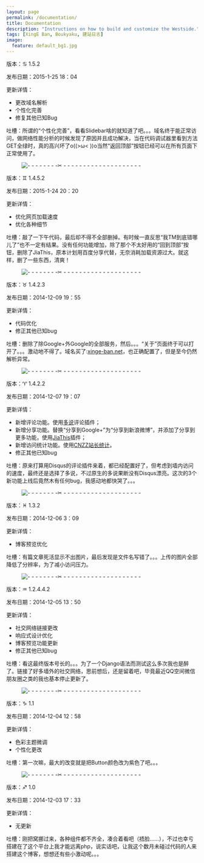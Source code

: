 ```yaml
---
layout: page
permalink: /documentation/
title: Documentation
description: "Instructions on how to build and customize the Westside."
tags: [XingE Ban, Boukyaku, 建站日志]
image: 
  feature: default_bg1.jpg
---
```


版本：♋ 1.5.2

发布日期：2015-1-25 18：04

更新详情：

- 更改域名解析
- 个性化完善
- 修复其他已知Bug

吐槽：所谓的“个性化完善”，看看Slidebar啥的就知道了吧。。。域名终于能正常访问，做网络性能分析的时候发现了原因并且成功解决，当在代码调试器里看到方法GET全绿时，真的高兴坏了o((>ω< ))o当然“返回顶部”按钮已经可以在所有页面下正常使用了。

<figure>
	<img src="{{ site.url }}/images/line_1 (2).jpg" alt="- - - - - - - -✂ - - - - - - - - - - - - - - - - - - - -">
</figure>

版本：♊ 1.4.5.2

发布日期：2015-1-24 20：20

更新详情：

- 优化网页加载速度
- 优化各种细节

吐槽：敲了一下午代码，最后却不得不全部删掉。有时候一直反思“我TM到底错哪儿了”也不一定有结果。没有任何功能增加，除了那个不太好用的“回到顶部”按钮，删除了JiaThis，原本计划用百度分享代替，无奈消耗加载资源过大。就这样，删了一些东西，清爽！

<figure>
	<img src="{{ site.url }}/images/line_1 (1).jpg" alt="- - - - - - - -✂ - - - - - - - - - - - - - - - - - - - -">
</figure>

版本：♉ 1.4.2.3

发布日期：2014-12-09 19：55

更新详情：

- 代码优化
- 修正其他已知bug

吐槽：删除了除Google+外Google的全部服务，然后。。。“关于”页面终于可以打开了。。。激动地不得了。域名买了:[xinge-ban.net](xinge-ban.net)，也正确配置了，但是至今仍然解析异常。

<figure>
	<img src="{{ site.url }}/images/line_1 (5).jpg" alt="- - - - - - - -✂ - - - - - - - - - - - - - - - - - - - -">
</figure>

版本：♈ 1.4.2.2

发布日期：2014-12-07 19：07

更新详情：

- 新增评论功能。使用[多说](http://duoshuo.com/)评论插件；
- 新增分享功能。替换“分享到Google+”为“分享到新浪微博”，并添加了分享到更多功能，使用[JiaThis](http://www.jiathis.com/)插件；
- 新增访问统计功能。使用[CNZZ站长统计](http://www.cnzz.com/)。
- 修正其他已知bug

吐槽：原来打算用Disqus的评论插件来着，都已经配置好了，但考虑到墙内访问的速度，最终还是选择了多说，不过原生的多说果断没有Disqus漂亮。这次的3个新功能上线后竟然木有任何bug，我感动地都快哭了。。。
  

<figure>
	<img src="{{ site.url }}/images/line_1 (4).jpg" alt="- - - - - - - -✂ - - - - - - - - - - - - - - - - - - - -">
</figure>  

版本：♓ 1.3.2

发布日期：2014-12-06 3：09

更新详情：

- 博客预览优化

吐槽：有篇文章死活显示不出图片，最后发现是文件名写错了。。。上传的图片全部降低了分辨率，为了减小访问压力。
  

<figure>
	<img src="{{ site.url }}/images/line_1 (3).jpg" alt="- - - - - - - -✂ - - - - - - - - - - - - - - - - - - - -">
</figure> 

版本：♒ 1.2.4.4.2

发布日期：2014-12-05 13：50

更新详情：

- 社交网络链接更改
- 响应式设计优化
- 博客预览功能更新
- 修正其他已知bug

吐槽：看这最终版本号长的。。。为了一个Django语法而测试这么多次我也是醉了。链接了好多墙外的社交网络，思前想后，还是留着吧，毕竟最近QQ空间微信朋友圈之类的我也基本停止更新了。
  

<figure>
	<img src="{{ site.url }}/images/line_1 (2).jpg" alt="- - - - - - - -✂ - - - - - - - - - - - - - - - - - - - -">
</figure>  

版本：♑ 1.1

发布日期：2014-12-04 12：58

更新详情：

- 色彩主题微调
- 个性化更改

吐槽：第一次嘛，最大的改变就是把Button颜色改为紫色了吧。。。
  

<figure>
	<img src="{{ site.url }}/images/line_1 (1).jpg" alt="- - - - - - - -✂ - - - - - - - - - - - - - - - - - - - -">
</figure>
  
版本：♐ 1.0

发布日期：2014-12-03 17：33

更新详情：


- 无更新

吐槽：刚把窝挪过来，各种组件都不齐全，凑合着看吧（捂脸……），不过也幸亏搭建在了这个平台上我才能远离php，说实话吧，让我这个数月未碰过代码的人来搭建这个博客，想想还有些小激动呢。。。

